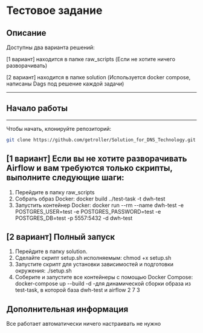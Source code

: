 # Тестовое задание 

## Описание

Доступны два варианта решений:

[1 вариант] находится в папке raw_scripts (Если не хотите ничего разворачивать)

[2 вариант] находится в папке solution (Используется docker compose, написаны Dags под решение каждой задачи)


---

## Начало работы

---
Чтобы начать, клонируйте репозиторий:

```bash
git clone https://github.com/getroller/Solution_for_DNS_Technology.git
```
## [1 вариант] Если вы не хотите разворачивать Airflow и вам требуются только скрипты, выполните следующие шаги: 

1. Перейдите в папку raw_scripts
2. Собрать образ Docker: docker build ../test-task -t dwh-test
3. Запустить контейнер Docker: docker run --rm --name dwh-test -e POSTGRES_USER=test -e POSTGRES_PASSWORD=test -e POSTGRES_DB=test -p 5557:5432 -d dwh-test 

## [2 вариант] Полный запуск

1. Перейдите в папку solution.
2. Сделайте скрипт setup.sh исполняемым: chmod +x setup.sh
3. Запустите скрипт для установки зависимостей и подготовки окружения: ./setup.sh
4. Соберите и запустите все контейнеры с помощью Docker Compose: docker-compose up --build -d      -для динамической сборки образа из test-task, в которой база dwh-test и airflow 2 7 3

## Дополнительная информация
Все работает автоматически ничего настраивать не нужно








